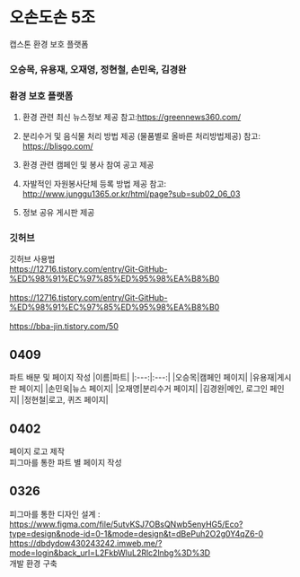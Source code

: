 #  오손도손 5조 
캡스톤 환경 보호 플랫폼
### 오승목, 유용재, 오재영, 정현철, 손민욱, 김경완

### 환경 보호 플랫폼 
1. 환경 관련 최신 뉴스정보 제공
참고:https://greennews360.com/

2. 분리수거 및 음식물 처리 방법 제공
  (물품별로 올바른 처리방법제공)
참고: https://blisgo.com/

3. 환경 관련 캠페인 및 봉사 참여 공고 제공

4. 자발적인 자원봉사단체 등록 방법 제공
참고: http://www.junggu1365.or.kr/html/page?sub=sub02_06_03

5. 정보 공유 게시판 제공

### 깃허브  
깃허브 사용법 <br> 
https://12716.tistory.com/entry/Git-GitHub-%ED%98%91%EC%97%85%ED%95%98%EA%B8%B0 <br>  
https://12716.tistory.com/entry/Git-GitHub-%ED%98%91%EC%97%85%ED%95%98%EA%B8%B0 <br>  
https://bba-jin.tistory.com/50<br> 

## 0409
파트 배분 및 페이지 작성
|이름|파트|
|:---:|:---:|
|오승목|캠페인 페이지|
|유용재|게시판 페이지|
|손민욱|뉴스 페이지|
|오재영|분리수거 페이지|
|김경완|메인, 로그인 페인지|
|정현철|로고, 퀴즈 페이지|

## 0402
페이지 로고 제작 <br>
피그마를 통한 파트 별 페이지 작성

## 0326
피그마를 통한 디자인 설계 : https://www.figma.com/file/5utvKSJ7OBsQNwb5enyHG5/Eco?type=design&node-id=0-1&mode=design&t=dBePuh2O2g0Y4qZ6-0 <br>
https://dbdydow430243242.imweb.me/?mode=login&back_url=L2FkbWluL2Rlc2lnbg%3D%3D <br>
개발 환경 구축
